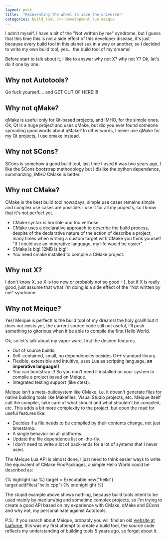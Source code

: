 ```yaml
---
layout: post
title:  "Reinventing the wheel to save the universe!"
categories: build_tool c++ development lua meique
---
```

I admit myself, I have a bit of the "Not written by me" syndrome, but I guess that this time this is not a side effect of this developer disease, it's just because every build tool in this planet sux in a way or another, so I decided to write my own build tool, yes... the build tool of my dreams!

Before start to talk about it, I like to answer why not X? why not Y? Ok, let's do it one by one.

<h2>Why not Autotools?</h2>

Go fuck yourself.... and GET OUT OF HERE!!!!

<h2>Why not qMake?</h2>

qMake is useful only for Qt-based projects, and IMHO, for the simple ones. Ok, Qt is a huge project and uses qMake, but did you ever found someone spreading good words about qMake? In other words, I never use qMake for my Qt projects, I use cmake instead.

<h2>Why not SCons?</h2>

SCons is somehow a good build tool, last time I used it was two years ago, I like the SCons bootstrap methodology but I dislike the python dependence, summarizing, IMHO CMake is better.

<h2>Why not CMake?</h2>

CMake is the best build tool nowadays, simple use cases remains simple and complex use cases are possible. I use it for all my projects, so I know that it's not perfect yet.

<ul>
<li>CMake syntax is horrible and too verbose.</li>
<li>CMake uses a declarative approach to describe the build process, despite of the declarative nature of the action of describe a project, many times when writing a custom target with CMake you think yourself "If I could use an imperative language, my life would be easier".</li>
<li>CMake is big! 12MB is big!!</li>
<li>You need  cmake installed to compile a CMake project.</li>
</ul>

<h2>Why not X?</h2>

I don't know X, so X is too new or probably not so good :-), but if X is really good, just assume that what I'm doing is a side effect of the "Not written by me" syndrome.


<h2>Why not Meique?</h2>

Yes! Meique is perfect! Is the build tool of my dreams! the holy grail!! but it does not exists yet, the current source code still not useful, I'll push something to gitorious when it be able to compile the first Hello World.

Ok, so let's talk about my vapor ware, first the desired features.

<ul>
<li>Out of source builds.</li>
<li>Self-contained, small, no dependencies besides C++ standard library.</li>
<li>Flexible, extensible and intuitive, uses Lua as scripting language, <strong>an imperative language!!</strong></li>
<li>You can bootstrap it! So you don't need it installed on your system to compile a project based on Meique.</li>
<li>Integrated testing support (like ctest).</li>
</ul>

Meique isn't a meta-buildsystem like CMake, i.e. it doesn't generate files for native building tools like Makefiles, Visual Studio projects, etc. Meique itself call the compiler, take care of what should and what shouldn't be compiled, etc. This adds a bit more complexity to the project, but open the road for useful features like:

<ul>
<li>Decides if a file needs to be compiled by their contents change, not just timestamp.</li>
<li>A single behavior on all platforms.</li>
<li>Update the file dependence list on-the-fly.</li>
<li>I don't need to write a lot of back-ends for a lot of systems that I never used.</li>
</ul>

The Meique Lua API is almost done, I just need to think easier ways to write the equivalent of CMake FindPackages, a simple Hello World could be described as:

{% highlight lua %}
target = Executable:new("hello")
target:addFiles("hello.cpp")
{% endhighlight %}

The stupid example above shows nothing, because build tools intent to be used mainly by medium/big and sometime complex projects, so I'm trying to create a good API based on my experience with CMake, qMake and SCons and why not, my personal hate against Autotools.

P.S.: If you search about Meique, probably you will find an old <a href="http://meique.luaforge.net/">website at luaforge</a>, this was my first attempt to create a build tool, the source code reflects my understanding of building tools 5 years ago, so forget about it.
